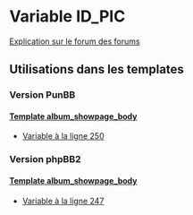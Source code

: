 # Variable ID_PIC
[Explication sur le forum des forums](http://forum.forumactif.com/t294113-listing-des-variables#ID_PIC)
## Utilisations dans les templates
### Version PunBB
#### [Template album_showpage_body](punbb/album_showpage_body.md)
* [Variable à la ligne 250](../punbb/album_showpage_body.tpl#L250)
### Version phpBB2
#### [Template album_showpage_body](subsilver/album_showpage_body.md)
* [Variable à la ligne 247](../subsilver/album_showpage_body.tpl#L247)